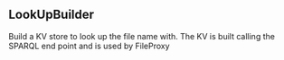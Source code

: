 ## LookUpBuilder

Build a KV store to look up the file name with.  The KV is built
calling the SPARQL end point and is used by FileProxy